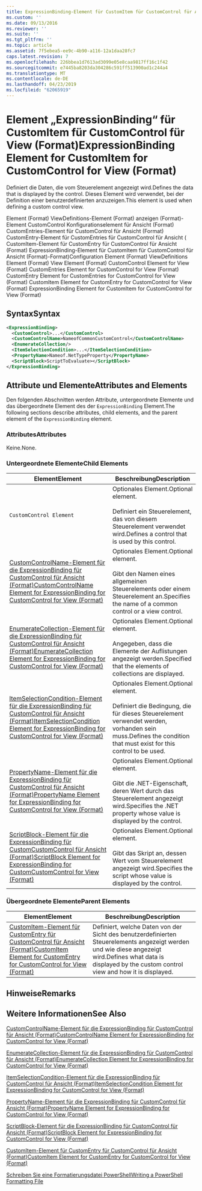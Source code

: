 ```yaml
---
title: ExpressionBinding-Element für CustomItem für CustomControl für Ansicht (Format) | Microsoft-Dokumentation
ms.custom: ''
ms.date: 09/13/2016
ms.reviewer: ''
ms.suite: ''
ms.tgt_pltfrm: ''
ms.topic: article
ms.assetid: 7f5ebea5-ee9c-4b90-a116-12a1daa28fc7
caps.latest.revision: 7
ms.openlocfilehash: 226bbea1d7613ad3099e05e8caa9817ff16c1f42
ms.sourcegitcommit: e7445ba8203da304286c591ff513900ad1c244a4
ms.translationtype: MT
ms.contentlocale: de-DE
ms.lasthandoff: 04/23/2019
ms.locfileid: "62065919"
---
```

# <a name="expressionbinding-element-for-customitem-for-customcontrol-for-view-format"></a><span data-ttu-id="b3949-102">Element „ExpressionBinding“ für CustomItem für CustomControl für View (Format)</span><span class="sxs-lookup"><span data-stu-id="b3949-102">ExpressionBinding Element for CustomItem for CustomControl for View (Format)</span></span>

<span data-ttu-id="b3949-103">Definiert die Daten, die vom Steuerelement angezeigt wird.</span><span class="sxs-lookup"><span data-stu-id="b3949-103">Defines the data that is displayed by the control.</span></span> <span data-ttu-id="b3949-104">Dieses Element wird verwendet, bei der Definition einer benutzerdefinierten anzuzeigen.</span><span class="sxs-lookup"><span data-stu-id="b3949-104">This element is used when defining a custom control view.</span></span>

<span data-ttu-id="b3949-105">Element (Format) ViewDefinitions-Element (Format) anzeigen (Format)-Element CustomControl Konfigurationselement für Ansicht (Format) CustomEntries-Element für CustomControl für Ansicht (Format) CustomEntry-Element für CustomEntries für CustomControl für Ansicht ( CustomItem-Element für CustomEntry für CustomControl für Ansicht (Format) ExpressionBinding-Element für CustomItem für CustomControl für Ansicht (Format)-Format)</span><span class="sxs-lookup"><span data-stu-id="b3949-105">Configuration Element (Format) ViewDefinitions Element (Format) View Element (Format) CustomControl Element for View (Format) CustomEntries Element for CustomControl for View (Format) CustomEntry Element for CustomEntries for CustomControl for View (Format) CustomItem Element for CustomEntry for CustomControl for View (Format) ExpressionBinding Element for CustomItem for CustomControl for View (Format)</span></span>

## <a name="syntax"></a><span data-ttu-id="b3949-106">Syntax</span><span class="sxs-lookup"><span data-stu-id="b3949-106">Syntax</span></span>

```xml
<ExpressionBinding>
  <CustomControl>...</CustomControl>
  <CustomControlName>NameofCommonCustomControl</CustomControlName>
  <EnumerateCollection/>
  <ItemSelectionCondition>...</ItemSelectionCondition>
  <PropertyName>Nameof.NetTypeProperty</PropertyName>
  <ScriptBlock>ScriptToEvaluate></ScriptBlock>
</ExpressionBinding>
```

## <a name="attributes-and-elements"></a><span data-ttu-id="b3949-107">Attribute und Elemente</span><span class="sxs-lookup"><span data-stu-id="b3949-107">Attributes and Elements</span></span>

<span data-ttu-id="b3949-108">Den folgenden Abschnitten werden Attribute, untergeordnete Elemente und das übergeordnete Element des der `ExpressionBinding` Element.</span><span class="sxs-lookup"><span data-stu-id="b3949-108">The following sections describe attributes, child elements, and the parent element of the `ExpressionBinding` element.</span></span>

### <a name="attributes"></a><span data-ttu-id="b3949-109">Attributes</span><span class="sxs-lookup"><span data-stu-id="b3949-109">Attributes</span></span>

<span data-ttu-id="b3949-110">Keine.</span><span class="sxs-lookup"><span data-stu-id="b3949-110">None.</span></span>

### <a name="child-elements"></a><span data-ttu-id="b3949-111">Untergeordnete Elemente</span><span class="sxs-lookup"><span data-stu-id="b3949-111">Child Elements</span></span>

|<span data-ttu-id="b3949-112">Element</span><span class="sxs-lookup"><span data-stu-id="b3949-112">Element</span></span>|<span data-ttu-id="b3949-113">Beschreibung</span><span class="sxs-lookup"><span data-stu-id="b3949-113">Description</span></span>|
|-------------|-----------------|
|`CustomControl Element`|<span data-ttu-id="b3949-114">Optionales Element.</span><span class="sxs-lookup"><span data-stu-id="b3949-114">Optional element.</span></span><br /><br /> <span data-ttu-id="b3949-115">Definiert ein Steuerelement, das von diesem Steuerelement verwendet wird.</span><span class="sxs-lookup"><span data-stu-id="b3949-115">Defines a control that is used by this control.</span></span>|
|[<span data-ttu-id="b3949-116">CustomControlName-Element für die ExpressionBinding für CustomControl für Ansicht (Format)</span><span class="sxs-lookup"><span data-stu-id="b3949-116">CustomControlName Element for ExpressionBinding for CustomControl for View (Format)</span></span>](./customcontrolname-element-for-expressionbinding-for-customcontrol-for-view-format.md)|<span data-ttu-id="b3949-117">Optionales Element.</span><span class="sxs-lookup"><span data-stu-id="b3949-117">Optional element.</span></span><br /><br /> <span data-ttu-id="b3949-118">Gibt den Namen eines allgemeinen Steuerelements oder einem Steuerelement an.</span><span class="sxs-lookup"><span data-stu-id="b3949-118">Specifies the name of a common control or a view control.</span></span>|
|[<span data-ttu-id="b3949-119">EnumerateCollection-Element für die ExpressionBinding für CustomControl für Ansicht (Format)</span><span class="sxs-lookup"><span data-stu-id="b3949-119">EnumerateCollection Element for ExpressionBinding for CustomControl for View (Format)</span></span>](./enumeratecollection-element-for-expressionbinding-for-customcontrol-for-view-format.md)|<span data-ttu-id="b3949-120">Optionales Element.</span><span class="sxs-lookup"><span data-stu-id="b3949-120">Optional element.</span></span><br /><br /> <span data-ttu-id="b3949-121">Angegeben, dass die Elemente der Auflistungen angezeigt werden.</span><span class="sxs-lookup"><span data-stu-id="b3949-121">Specified that the elements of collections are displayed.</span></span>|
|[<span data-ttu-id="b3949-122">ItemSelectionCondition-Element für die ExpressionBinding für CustomControl für Ansicht (Format)</span><span class="sxs-lookup"><span data-stu-id="b3949-122">ItemSelectionCondition Element for ExpressionBinding for CustomControl for View (Format)</span></span>](./itemselectioncondition-element-for-expressionbinding-for-customcontrol-format.md)|<span data-ttu-id="b3949-123">Optionales Element.</span><span class="sxs-lookup"><span data-stu-id="b3949-123">Optional element.</span></span><br /><br /> <span data-ttu-id="b3949-124">Definiert die Bedingung, die für dieses Steuerelement verwendet werden, vorhanden sein muss.</span><span class="sxs-lookup"><span data-stu-id="b3949-124">Defines the condition that must exist for this control to be used.</span></span>|
|[<span data-ttu-id="b3949-125">PropertyName-Element für die ExpressionBinding für CustomControl für Ansicht (Format)</span><span class="sxs-lookup"><span data-stu-id="b3949-125">PropertyName Element for ExpressionBinding for CustomControl for View (Format)</span></span>](./propertyname-element-for-expressionbinding-for-customcontrol-for-view-format.md)|<span data-ttu-id="b3949-126">Optionales Element.</span><span class="sxs-lookup"><span data-stu-id="b3949-126">Optional element.</span></span><br /><br /> <span data-ttu-id="b3949-127">Gibt die .NET-Eigenschaft, deren Wert durch das Steuerelement angezeigt wird.</span><span class="sxs-lookup"><span data-stu-id="b3949-127">Specifies the .NET property whose value is displayed by the control.</span></span>|
|[<span data-ttu-id="b3949-128">ScriptBlock-Element für die ExpressionBinding für CustomCustomControl für Ansicht (Format)</span><span class="sxs-lookup"><span data-stu-id="b3949-128">ScriptBlock Element for ExpressionBinding for CustomCustomControl for View (Format)</span></span>](./scriptblock-element-for-expressionbinding-for-customcontrol-for-view-format.md)|<span data-ttu-id="b3949-129">Optionales Element.</span><span class="sxs-lookup"><span data-stu-id="b3949-129">Optional element.</span></span><br /><br /> <span data-ttu-id="b3949-130">Gibt das Skript an, dessen Wert vom Steuerelement angezeigt wird.</span><span class="sxs-lookup"><span data-stu-id="b3949-130">Specifies the script whose value is displayed by the control.</span></span>|

### <a name="parent-elements"></a><span data-ttu-id="b3949-131">Übergeordnete Elemente</span><span class="sxs-lookup"><span data-stu-id="b3949-131">Parent Elements</span></span>

|<span data-ttu-id="b3949-132">Element</span><span class="sxs-lookup"><span data-stu-id="b3949-132">Element</span></span>|<span data-ttu-id="b3949-133">Beschreibung</span><span class="sxs-lookup"><span data-stu-id="b3949-133">Description</span></span>|
|-------------|-----------------|
|[<span data-ttu-id="b3949-134">CustomItem-Element für CustomEntry für CustomControl für Ansicht (Format)</span><span class="sxs-lookup"><span data-stu-id="b3949-134">CustomItem Element for CustomEntry for CustomControl for View (Format)</span></span>](./customitem-element-for-customentry-for-customcontrol-for-view-format.md)|<span data-ttu-id="b3949-135">Definiert, welche Daten von der Sicht des benutzerdefinierten Steuerelements angezeigt werden und wie diese angezeigt wird.</span><span class="sxs-lookup"><span data-stu-id="b3949-135">Defines what data is displayed by the custom control view and how it is displayed.</span></span>|

## <a name="remarks"></a><span data-ttu-id="b3949-136">Hinweise</span><span class="sxs-lookup"><span data-stu-id="b3949-136">Remarks</span></span>

## <a name="see-also"></a><span data-ttu-id="b3949-137">Weitere Informationen</span><span class="sxs-lookup"><span data-stu-id="b3949-137">See Also</span></span>

[<span data-ttu-id="b3949-138">CustomControlName-Element für die ExpressionBinding für CustomControl für Ansicht (Format)</span><span class="sxs-lookup"><span data-stu-id="b3949-138">CustomControlName Element for ExpressionBinding for CustomControl for View (Format)</span></span>](./customcontrolname-element-for-expressionbinding-for-customcontrol-for-view-format.md)

[<span data-ttu-id="b3949-139">EnumerateCollection-Element für die ExpressionBinding für CustomControl für Ansicht (Format)</span><span class="sxs-lookup"><span data-stu-id="b3949-139">EnumerateCollection Element for ExpressionBinding for CustomControl for View (Format)</span></span>](./enumeratecollection-element-for-expressionbinding-for-customcontrol-for-view-format.md)

[<span data-ttu-id="b3949-140">ItemSelectionCondition-Element für die ExpressionBinding für CustomControl für Ansicht (Format)</span><span class="sxs-lookup"><span data-stu-id="b3949-140">ItemSelectionCondition Element for ExpressionBinding for CustomControl for View (Format)</span></span>](./itemselectioncondition-element-for-expressionbinding-for-customcontrol-format.md)

[<span data-ttu-id="b3949-141">PropertyName-Element für die ExpressionBinding für CustomControl für Ansicht (Format)</span><span class="sxs-lookup"><span data-stu-id="b3949-141">PropertyName Element for ExpressionBinding for CustomControl for View (Format)</span></span>](./propertyname-element-for-expressionbinding-for-customcontrol-for-view-format.md)

[<span data-ttu-id="b3949-142">ScriptBlock-Element für die ExpressionBinding für CustomControl für Ansicht (Format)</span><span class="sxs-lookup"><span data-stu-id="b3949-142">ScriptBlock Element for ExpressionBinding for CustomControl for View (Format)</span></span>](./scriptblock-element-for-expressionbinding-for-customcontrol-for-view-format.md)

[<span data-ttu-id="b3949-143">CustomItem-Element für CustomEntry für CustomControl für Ansicht (Format)</span><span class="sxs-lookup"><span data-stu-id="b3949-143">CustomItem Element for CustomEntry for CustomControl for View (Format)</span></span>](./customitem-element-for-customentry-for-customcontrol-for-view-format.md)

[<span data-ttu-id="b3949-144">Schreiben Sie eine Formatierungsdatei PowerShell</span><span class="sxs-lookup"><span data-stu-id="b3949-144">Writing a PowerShell Formatting File</span></span>](./writing-a-powershell-formatting-file.md)
